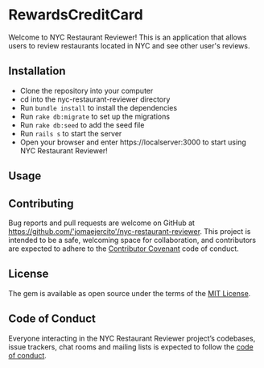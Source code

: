 # RewardsCreditCard

Welcome to NYC Restaurant Reviewer! This is an application that allows users to review restaurants located in NYC and see other user's reviews.

## Installation
* Clone the repository into your computer
* cd into the nyc-restaurant-reviewer directory
* Run `bundle install` to install the dependencies
* Run `rake db:migrate` to set up the migrations
* Run `rake db:seed` to add the seed file
* Run `rails s` to start the server
* Open your browser and enter https://localserver:3000 to start using NYC Restaurant Reviewer!

## Usage


## Contributing

Bug reports and pull requests are welcome on GitHub at https://github.com/'jomaejercito'/nyc-restaurant-reviewer. This project is intended to be a safe, welcoming space for collaboration, and contributors are expected to adhere to the [Contributor Covenant](http://contributor-covenant.org) code of conduct.

## License

The gem is available as open source under the terms of the [MIT License](https://opensource.org/licenses/MIT).

## Code of Conduct

Everyone interacting in the NYC Restaurant Reviewer project’s codebases, issue trackers, chat rooms and mailing lists is expected to follow the [code of conduct](https://github.com/'jomaejercito'/nyc-restaurant-reviewer/blob/master/CODE_OF_CONDUCT.md).
